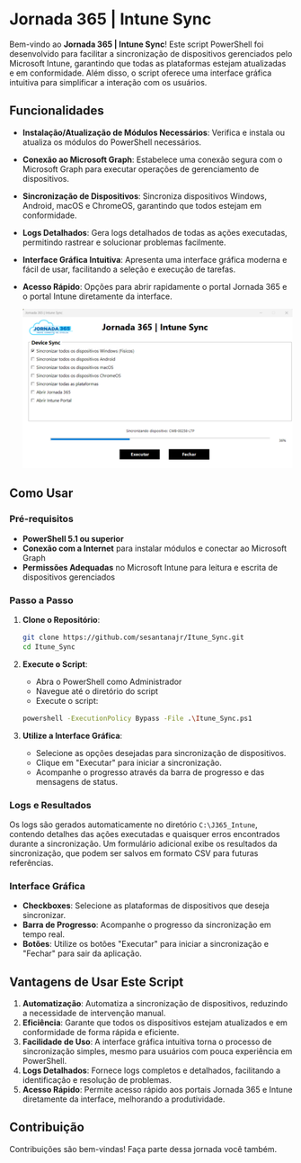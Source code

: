 # Jornada 365 | Intune Sync

Bem-vindo ao **Jornada 365 | Intune Sync**! Este script PowerShell foi desenvolvido para facilitar a sincronização de dispositivos gerenciados pelo Microsoft Intune, garantindo que todas as plataformas estejam atualizadas e em conformidade. Além disso, o script oferece uma interface gráfica intuitiva para simplificar a interação com os usuários.

## Funcionalidades

- **Instalação/Atualização de Módulos Necessários**: Verifica e instala ou atualiza os módulos do PowerShell necessários.
- **Conexão ao Microsoft Graph**: Estabelece uma conexão segura com o Microsoft Graph para executar operações de gerenciamento de dispositivos.
- **Sincronização de Dispositivos**: Sincroniza dispositivos Windows, Android, macOS e ChromeOS, garantindo que todos estejam em conformidade.
- **Logs Detalhados**: Gera logs detalhados de todas as ações executadas, permitindo rastrear e solucionar problemas facilmente.
- **Interface Gráfica Intuitiva**: Apresenta uma interface gráfica moderna e fácil de usar, facilitando a seleção e execução de tarefas.
- **Acesso Rápido**: Opções para abrir rapidamente o portal Jornada 365 e o portal Intune diretamente da interface.

  ![MENU SCRIPT](https://github.com/sesantanajr/Itune_Sync/blob/main/Jornada%20365%20Intune%20Sync.png)

## Como Usar

### Pré-requisitos

- **PowerShell 5.1 ou superior**
- **Conexão com a Internet** para instalar módulos e conectar ao Microsoft Graph
- **Permissões Adequadas** no Microsoft Intune para leitura e escrita de dispositivos gerenciados

### Passo a Passo

1. **Clone o Repositório**:
    ```sh
    git clone https://github.com/sesantanajr/Itune_Sync.git
    cd Itune_Sync
    ```

2. **Execute o Script**:
    - Abra o PowerShell como Administrador
    - Navegue até o diretório do script
    - Execute o script:
    ```sh
    powershell -ExecutionPolicy Bypass -File .\Itune_Sync.ps1
    ```

3. **Utilize a Interface Gráfica**:
    - Selecione as opções desejadas para sincronização de dispositivos.
    - Clique em "Executar" para iniciar a sincronização.
    - Acompanhe o progresso através da barra de progresso e das mensagens de status.

### Logs e Resultados

Os logs são gerados automaticamente no diretório `C:\J365_Intune`, contendo detalhes das ações executadas e quaisquer erros encontrados durante a sincronização. Um formulário adicional exibe os resultados da sincronização, que podem ser salvos em formato CSV para futuras referências.

### Interface Gráfica

- **Checkboxes**: Selecione as plataformas de dispositivos que deseja sincronizar.
- **Barra de Progresso**: Acompanhe o progresso da sincronização em tempo real.
- **Botões**: Utilize os botões "Executar" para iniciar a sincronização e "Fechar" para sair da aplicação.

## Vantagens de Usar Este Script

1. **Automatização**: Automatiza a sincronização de dispositivos, reduzindo a necessidade de intervenção manual.
2. **Eficiência**: Garante que todos os dispositivos estejam atualizados e em conformidade de forma rápida e eficiente.
3. **Facilidade de Uso**: A interface gráfica intuitiva torna o processo de sincronização simples, mesmo para usuários com pouca experiência em PowerShell.
4. **Logs Detalhados**: Fornece logs completos e detalhados, facilitando a identificação e resolução de problemas.
5. **Acesso Rápido**: Permite acesso rápido aos portais Jornada 365 e Intune diretamente da interface, melhorando a produtividade.

## Contribuição

Contribuições são bem-vindas! Faça parte dessa jornada você também.
